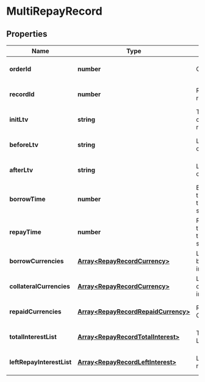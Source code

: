 # MultiRepayRecord

## Properties

Name | Type | Description | Notes
------------ | ------------- | ------------- | -------------
**orderId** | **number** | Order ID | [optional] [default to undefined]
**recordId** | **number** | Repayment record ID | [optional] [default to undefined]
**initLtv** | **string** | The initial collateralization rate | [optional] [default to undefined]
**beforeLtv** | **string** | Ltv before the operation | [optional] [default to undefined]
**afterLtv** | **string** | Ltv after the operation | [optional] [default to undefined]
**borrowTime** | **number** | Borrowing time, timestamp in seconds. | [optional] [default to undefined]
**repayTime** | **number** | Repayment time, timestamp in seconds. | [optional] [default to undefined]
**borrowCurrencies** | [**Array&lt;RepayRecordCurrency&gt;**](RepayRecordCurrency.md) | List of borrowing information | [optional] [default to undefined]
**collateralCurrencies** | [**Array&lt;RepayRecordCurrency&gt;**](RepayRecordCurrency.md) | List of collateral information | [optional] [default to undefined]
**repaidCurrencies** | [**Array&lt;RepayRecordRepaidCurrency&gt;**](RepayRecordRepaidCurrency.md) | Repay Currency List | [optional] [default to undefined]
**totalInterestList** | [**Array&lt;RepayRecordTotalInterest&gt;**](RepayRecordTotalInterest.md) | Total Interest List | [optional] [default to undefined]
**leftRepayInterestList** | [**Array&lt;RepayRecordLeftInterest&gt;**](RepayRecordLeftInterest.md) | List of left repay interest | [optional] [default to undefined]

